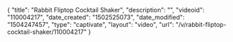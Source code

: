 {
    "title": "Rabbit Fliptop Cocktail Shaker",
    "description": "",
    "videoid": "110004217",
    "date_created": "1502525073",
    "date_modified": "1504247457",
    "type": "captivate",
    "layout": "video",
    "url": "\/v\/rabbit-fliptop-cocktail-shaker\/110004217"
}